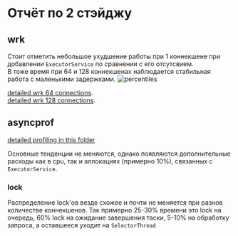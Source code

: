 # Отчёт по 2 стэйджу

## wrk

Стоит отметить небольшое ухудшение работы при 1 коннекшене при добавлении `ExecutorService` по сравнении с его отсутсвием. <br>
В тоже время при 64 и 128 коннекшенах наблюдается стабильная работа с маленькими задержками.
![percentiles](/home/sbread/Desktop/labs/HLS/2024-highload-dht/src/main/java/ru/vk/itmo/test/osipovdaniil/report2/graphics/percentiles.png)

[detailed wrk 64 connections][1]. <br>
[detailed wrk 128 connections][2].

[1]: /home/sbread/Desktop/labs/HLS/2024-highload-dht/src/main/java/ru/vk/itmo/test/osipovdaniil/report2/wrk/wrk:78
[2]: /home/sbread/Desktop/labs/HLS/2024-highload-dht/src/main/java/ru/vk/itmo/test/osipovdaniil/report2/wrk/wrk:453

## asyncprof

[detailed profiling in this folder][3]

[3]: /home/sbread/Desktop/labs/HLS/2024-highload-dht/src/main/java/ru/vk/itmo/test/osipovdaniil/report2/asyncprof

Основные тенденции не меняются, однако появляются дополнительные расходы как в cpu, так и аллокациях (примерно 10%), 
связанных с `ExecutorService`.

### lock

Распределение lock'ов везде схожее и почти не меняется при разнов количестве коннекшенов.
Так примерно 25-30% времени это lock на очередь, 60% lock на ожидание завершения таски, 5-10% на обработку запроса, а оставшееся уходит на `SelectorThread`

